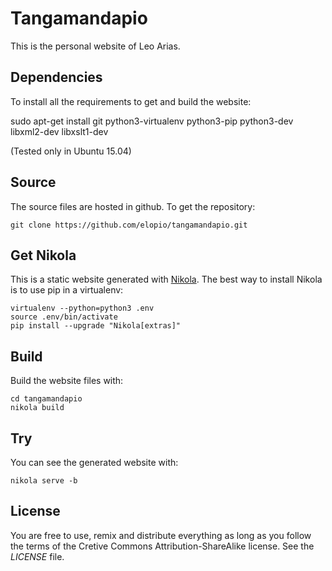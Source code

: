 # Tangamandapio

This is the personal website of Leo Arias.

## Dependencies

To install all the requirements to get and build the website:

   sudo apt-get install git python3-virtualenv python3-pip python3-dev \
   libxml2-dev libxslt1-dev

(Tested only in Ubuntu 15.04)

## Source

The source files are hosted in github. To get the repository:

    git clone https://github.com/elopio/tangamandapio.git

## Get Nikola

This is a static website generated with [Nikola](https://getnikola.com/). The
best way to install Nikola is to use pip in a virtualenv:

    virtualenv --python=python3 .env
    source .env/bin/activate
    pip install --upgrade "Nikola[extras]"

## Build

Build the website files with:

    cd tangamandapio
    nikola build

## Try

You can see the generated website with:

    nikola serve -b

## License

You are free to use, remix and distribute everything as long as you follow the
terms of the Cretive Commons Attribution-ShareAlike license. See the _LICENSE_
file.
